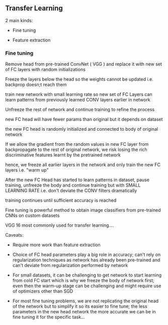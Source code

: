 ## Transfer Learning


2 main kinds:

* Fine tuning

* Feature extraction

### Fine tuning

Remove head from pre-trained ConvNet ( VGG ) and replace it with new set of FC layers with random initializations

Freeze the layers below the head so the weights cannot be updated i.e. backprop doesn;t reach them


train new network with small learning rate so new set of FC Layers can learn patterns from previously learned CONV layers earlier in network

Unfreeze the rest of network and continue training to refine the process

new FC head will have fewer params than original but it depends on dataset

the new FC head is randomly initialized and connected to body of original network

If we allow the gradient from the random values in new FC layer from backpropagate to the rest of original network, we risk losing the rich discriminative features learnt by the pretrained network

hence, we freeze all earlier layers in the network and only train the new FC layers i.e. "warm up"


After the new FC Head has started to learn patterns in dataset, pause training, unfreeze the body and continue training but with SMALL LEARNING RATE i.e. don't deviate the CONV filters dramatically

training continues until sufficient accuracy is reached

Fine tuning is powerful method to obtain image classifiers from pre-trained CNNs on custom datasets


VGG 16 most commonly used for transfer learning....

Caveats:

* Require more work than feature extraction

* Choice of FC head parameters play a big role in accuracy; can't rely on regularization techniques as network has already been pre-trained and can't deviate from regularization performed by network

* For small datasets, it can be challenging to get network to start learning from cold FC start which is why we freeze the body of network first; even then the warm-up stage can be challenging and might require use of optimizers other than SGD 


* For most fine tuning problems, we are not replicating the original head of the network but to simplify it so its easier to fine tune; the less parameters in the new head network the more accurate we can be in fine tuning it for the specific task...

### 



